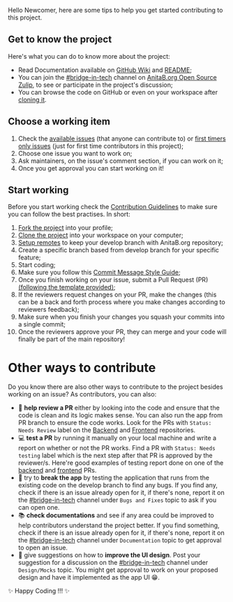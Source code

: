 Hello Newcomer, here are some tips to help you get started contributing to this project.

## Get to know the project

Here's what you can do to know more about the project:

* Read Documentation available on [GitHub Wiki](https://github.com/anitab-org/bridge-in-tech-web/wiki) and [README](https://github.com/anitab-org/bridge-in-tech-web);
* You can join the [#bridge-in-tech](https://anitab-org.zulipchat.com/#narrow/stream/237630-bridge-in-tech) channel on [AnitaB.org Open Source Zulip](https://anitab-org.zulipchat.com), to see or participate in the project's discussion;
* You can browse the code on GitHub or even on your workspace after [cloning it](https://github.com/anitab-org/bridge-in-tech-web/wiki/Fork,-Clone-&-Remote#clone).

## Choose a working item

1. Check the [available issues](https://github.com/anitab-org/bridge-in-tech-web/issues) (that anyone can contribute to) or [first timers only issues](https://github.com/anitab-org/bridge-in-tech-web/issues) (just for first time contributors in this project);
1. Choose one issue you want to work on;
1. Ask maintainers, on the issue's comment section, if you can work on it;
1. Once you get approval you can start working on it!

## Start working

Before you start working check the [Contribution Guidelines](https://github.com/anitab-org/bridge-in-tech-web/blob/develop/.github/CONTRIBUTING.md) to make sure you can follow the best practises.
In short:

1. [Fork the project](https://github.com/anitab-org/bridge-in-tech-web/wiki/Fork,-Clone-&-Remote#fork) into your profile;
1. [Clone the project](https://github.com/anitab-org/bridge-in-tech-web/wiki/Fork,-Clone-&-Remote#clone) into your workspace on your computer;
1. [Setup remotes](https://github.com/anitab-org/bridge-in-tech-web/wiki/Fork,-Clone-&-Remote#remote) to keep your develop branch with AnitaB.org repository;
1. Create a specific branch based from develop branch for your specific feature;
1. Start coding;
1. Make sure you follow this [Commit Message Style Guide](https://github.com/anitab-org/bridge-in-tech-web/wiki/Commit-Message-Style-Guide);
1. Once you finish working on your issue, submit a Pull Request (PR) [(following the template provided)](https://github.com/anitab-org/bridge-in-tech-web/blob/develop/.github/PULL_REQUEST_TEMPLATE.md);
1. If the reviewers request changes on your PR, make the changes (this can be a back and forth process where you make changes according to reviewers feedback);
1. Make sure when you finish your changes you squash your commits into a single commit;
1. Once the reviewers approve your PR, they can merge and your code will finally be part of the main repository!


# Other ways to contribute

Do you know there are also other ways to contribute to the project besides working on an issue? 
As contributors, you can also:
* 👀 **help review a PR** either by looking into the code and ensure that the code is clean and its logic makes sense. You can also run the app from PR branch to ensure the code works. Look for the PRs with `Status: Needs Review` label on the [Backend](https://github.com/anitab-org/bridge-in-tech-backend/pulls) and [Frontend](https://github.com/anitab-org/bridge-in-tech-web/pulls) repositories.
* 💻 **test a PR** by running it manually on your local machine and write a report on whether or not the PR works. Find a PR with `Status: Needs testing` label which is the next step after that PR is approved by the reviewer/s. Here're good examples of testing report done on one of the [backend](https://github.com/anitab-org/bridge-in-tech-backend/pull/71#pullrequestreview-445274875) and [frontend](https://github.com/anitab-org/bridge-in-tech-web/pull/62#pullrequestreview-464955571) PRs.
* 🔨 try to **break the app** by testing the application that runs from the existing code on the develop branch to find any bugs. If you find any, check if there is an issue already open for it, if there's none, report it on the [#bridge-in-tech](https://anitab-org.zulipchat.com/#narrow/stream/237630-bridge-in-tech) channel under `Bugs and Fixes` topic to ask if you can open one.
* 📚 **check documentations** and see if any area could be improved to help contributors understand the project better. If you find something, check if there is an issue already open for it, if there's none, report it on the [#bridge-in-tech](https://anitab-org.zulipchat.com/#narrow/stream/237630-bridge-in-tech) channel under `Documentation` topic to get approval to open an issue.
* 🎨 give suggestions on how to **improve the UI design**. Post your suggestion for a discussion on the [#bridge-in-tech](https://anitab-org.zulipchat.com/#narrow/stream/237630-bridge-in-tech) channel under `Design/Mocks` topic. You might get approval to work on your proposed design and have it implemented as the app UI 😁.

✨ Happy Coding !!! ✨